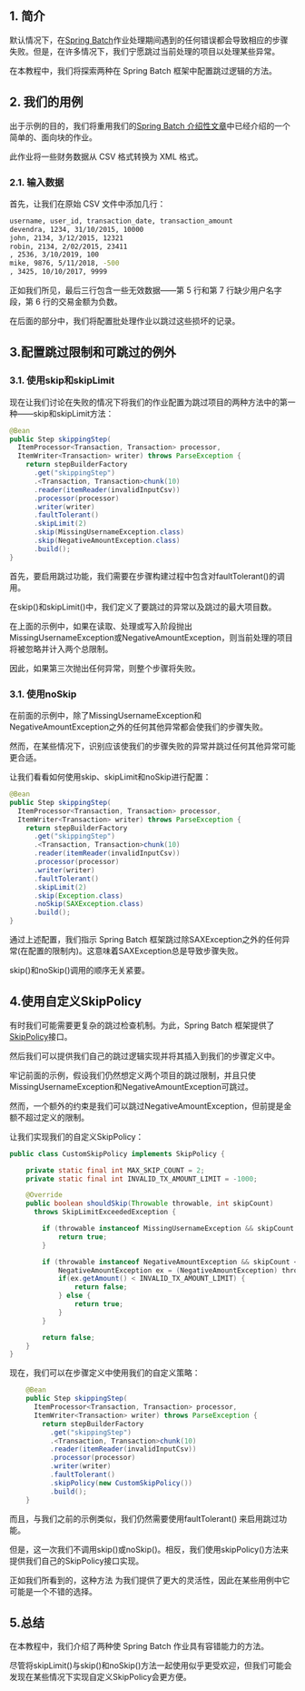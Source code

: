 ## 1. 简介

默认情况下，在[Spring Batch](https://spring.io/projects/spring-batch)作业处理期间遇到的任何错误都会导致相应的步骤失败。但是，在许多情况下，我们宁愿跳过当前处理的项目以处理某些异常。

在本教程中，我们将探索两种在 Spring Batch 框架中配置跳过逻辑的方法。

## 2. 我们的用例

出于示例的目的，我们将重用我们的[Spring Batch 介绍性文章](https://www.baeldung.com/introduction-to-spring-batch)中已经介绍的一个简单的、面向块的作业。

此作业将一些财务数据从 CSV 格式转换为 XML 格式。

### 2.1. 输入数据

首先，让我们在原始 CSV 文件中添加几行：

```bash
username, user_id, transaction_date, transaction_amount
devendra, 1234, 31/10/2015, 10000
john, 2134, 3/12/2015, 12321
robin, 2134, 2/02/2015, 23411
, 2536, 3/10/2019, 100
mike, 9876, 5/11/2018, -500
, 3425, 10/10/2017, 9999
```

正如我们所见，最后三行包含一些无效数据——第 5 行和第 7 行缺少用户名字段，第 6 行的交易金额为负数。

在后面的部分中，我们将配置批处理作业以跳过这些损坏的记录。

## 3.配置跳过限制和可跳过的例外

### 3.1. 使用skip和skipLimit

现在让我们讨论在失败的情况下将我们的作业配置为跳过项目的两种方法中的第一种——skip和skipLimit方法：

```java
@Bean
public Step skippingStep(
  ItemProcessor<Transaction, Transaction> processor,
  ItemWriter<Transaction> writer) throws ParseException {
    return stepBuilderFactory
      .get("skippingStep")
      .<Transaction, Transaction>chunk(10)
      .reader(itemReader(invalidInputCsv))
      .processor(processor)
      .writer(writer)
      .faultTolerant()
      .skipLimit(2)
      .skip(MissingUsernameException.class)
      .skip(NegativeAmountException.class)
      .build();
}
```

首先，要启用跳过功能，我们需要在步骤构建过程中包含对faultTolerant()的调用。

在skip()和skipLimit()中，我们定义了要跳过的异常以及跳过的最大项目数。

在上面的示例中，如果在读取、处理或写入阶段抛出MissingUsernameException或NegativeAmountException，则当前处理的项目将被忽略并计入两个总限制。

因此，如果第三次抛出任何异常，则整个步骤将失败。

### 3.1. 使用noSkip

在前面的示例中，除了MissingUsernameException和NegativeAmountException之外的任何其他异常都会使我们的步骤失败。

然而，在某些情况下，识别应该使我们的步骤失败的异常并跳过任何其他异常可能更合适。

让我们看看如何使用skip、skipLimit和noSkip进行配置：

```java
@Bean
public Step skippingStep(
  ItemProcessor<Transaction, Transaction> processor,
  ItemWriter<Transaction> writer) throws ParseException {
    return stepBuilderFactory
      .get("skippingStep")
      .<Transaction, Transaction>chunk(10)
      .reader(itemReader(invalidInputCsv))
      .processor(processor)
      .writer(writer)
      .faultTolerant()
      .skipLimit(2)
      .skip(Exception.class)
      .noSkip(SAXException.class)
      .build();
}
```

通过上述配置，我们指示 Spring Batch 框架跳过除SAXException之外的任何异常(在配置的限制内)。这意味着SAXException总是导致步骤失败。

skip()和noSkip()调用的顺序无关紧要。

## 4.使用自定义SkipPolicy

有时我们可能需要更复杂的跳过检查机制。为此，Spring Batch 框架提供了[SkipPolicy](https://docs.spring.io/spring-batch/4.1.x/api/org/springframework/batch/core/step/skip/SkipPolicy.html)接口。

然后我们可以提供我们自己的跳过逻辑实现并将其插入到我们的步骤定义中。

牢记前面的示例，假设我们仍然想定义两个项目的跳过限制，并且只使MissingUsernameException和NegativeAmountException可跳过。

然而，一个额外的约束是我们可以跳过NegativeAmountException，但前提是金额不超过定义的限制。

让我们实现我们的自定义SkipPolicy：

```java
public class CustomSkipPolicy implements SkipPolicy {

    private static final int MAX_SKIP_COUNT = 2;
    private static final int INVALID_TX_AMOUNT_LIMIT = -1000;

    @Override
    public boolean shouldSkip(Throwable throwable, int skipCount) 
      throws SkipLimitExceededException {

        if (throwable instanceof MissingUsernameException && skipCount < MAX_SKIP_COUNT) {
            return true;
        }

        if (throwable instanceof NegativeAmountException && skipCount < MAX_SKIP_COUNT ) {
            NegativeAmountException ex = (NegativeAmountException) throwable;
            if(ex.getAmount() < INVALID_TX_AMOUNT_LIMIT) {
                return false;
            } else {
                return true;
            }
        }

        return false;
    }
}
```

现在，我们可以在步骤定义中使用我们的自定义策略：

```java
    @Bean
    public Step skippingStep(
      ItemProcessor<Transaction, Transaction> processor,
      ItemWriter<Transaction> writer) throws ParseException {
        return stepBuilderFactory
          .get("skippingStep")
          .<Transaction, Transaction>chunk(10)
          .reader(itemReader(invalidInputCsv))
          .processor(processor)
          .writer(writer)
          .faultTolerant()
          .skipPolicy(new CustomSkipPolicy())
          .build();
    }
```

而且，与我们之前的示例类似，我们仍然需要使用faultTolerant() 来启用跳过功能。

但是，这一次我们不调用skip()或noSkip()。相反，我们使用skipPolicy()方法来提供我们自己的SkipPolicy接口实现。

正如我们所看到的，这种方法 为我们提供了更大的灵活性，因此在某些用例中它可能是一个不错的选择。

## 5.总结

在本教程中，我们介绍了两种使 Spring Batch 作业具有容错能力的方法。

尽管将skipLimit()与skip()和noSkip()方法一起使用似乎更受欢迎，但我们可能会发现在某些情况下实现自定义SkipPolicy会更方便。